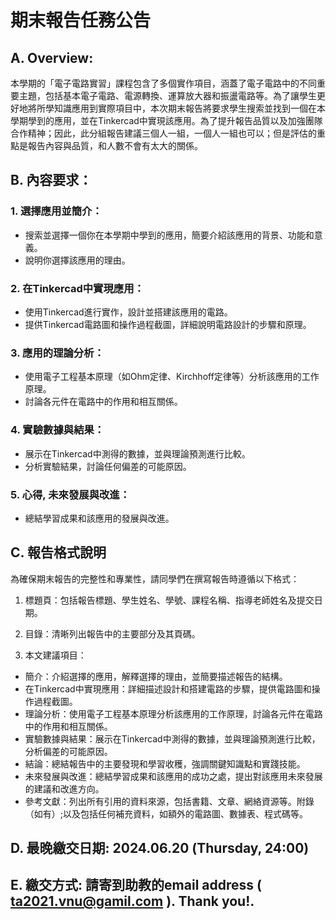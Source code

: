 # 期末報告任務公告 

## A. Overview:
本學期的「電子電路實習」課程包含了多個實作項目，涵蓋了電子電路中的不同重要主題，包括基本電子電路、電源轉換、運算放大器和振盪電路等。為了讓學生更好地將所學知識應用到實際項目中，本次期末報告將要求學生搜索並找到一個在本學期學到的應用，並在Tinkercad中實現該應用。為了提升報告品質以及加強團隊合作精神；因此，此分組報告建議三個人一組，一個人一組也可以；但是評估的重點是報告內容與品質，和人數不會有太大的關係。

## B. 內容要求：

### 1. 選擇應用並簡介：

* 搜索並選擇一個你在本學期中學到的應用，簡要介紹該應用的背景、功能和意義。
* 說明你選擇該應用的理由。

### 2. 在Tinkercad中實現應用：

* 使用Tinkercad進行實作，設計並搭建該應用的電路。
* 提供Tinkercad電路圖和操作過程截圖，詳細說明電路設計的步驟和原理。

### 3. 應用的理論分析：

* 使用電子工程基本原理（如Ohm定律、Kirchhoff定律等）分析該應用的工作原理。
* 討論各元件在電路中的作用和相互關係。

### 4. 實驗數據與結果：

* 展示在Tinkercad中測得的數據，並與理論預測進行比較。
* 分析實驗結果，討論任何偏差的可能原因。

### 5. 心得, 未來發展與改進：

* 總結學習成果和該應用的發展與改進。

## C. 報告格式說明

為確保期末報告的完整性和專業性，請同學們在撰寫報告時遵循以下格式：

1. 標題頁：包括報告標題、學生姓名、學號、課程名稱、指導老師姓名及提交日期。

2. 目錄：清晰列出報告中的主要部分及其頁碼。

3. 本文建議項目：

* 簡介：介紹選擇的應用，解釋選擇的理由，並簡要描述報告的結構。
* 在Tinkercad中實現應用：詳細描述設計和搭建電路的步驟，提供電路圖和操作過程截圖。
* 理論分析：使用電子工程基本原理分析該應用的工作原理，討論各元件在電路中的作用和相互關係。
* 實驗數據與結果：展示在Tinkercad中測得的數據，並與理論預測進行比較，分析偏差的可能原因。
* 結論：總結報告中的主要發現和學習收穫，強調關鍵知識點和實踐技能。
* 未來發展與改進：總結學習成果和該應用的成功之處，提出對該應用未來發展的建議和改進方向。
* 參考文獻：列出所有引用的資料來源，包括書籍、文章、網絡資源等。附錄（如有）;以及包括任何補充資料，如額外的電路圖、數據表、程式碼等。

## D. 最晚繳交日期: 2024.06.20 (Thursday, 24:00)

## E. 繳交方式: 請寄到助教的email address ( ta2021.vnu@gamil.com ). Thank you!.  
